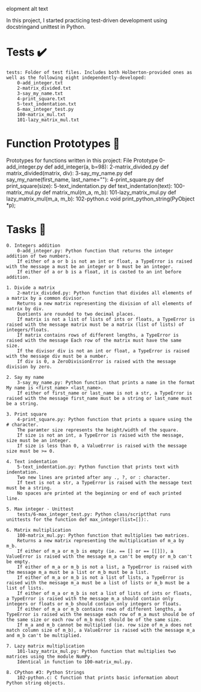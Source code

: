 elopment alt text

In this project, I started practicing test-driven development using docstringand unittest in Python.
# Tests ✔️

    tests: Folder of test files. Includes both Holberton-provided ones as well as the following eight independently-developed:
        0-add_integer.txt
        2-matrix_divided.txt
        3-say_my_name.txt
        4-print_square.txt
        5-text_indentation.txt
        6-max_integer_test.py
        100-matrix_mul.txt
        101-lazy_matrix_mul.txt

# Function Prototypes 💾

Prototypes for functions written in this project:
File 	Prototype
0-add_integer.py 	def add_integer(a, b=98):
2-matrix_divided.py 	def matrix_divided(matrix, div):
3-say_my_name.py 	def say_my_name(first_name, last_name=""):
4-print_square.py 	def print_square(size):
5-text_indentation.py 	def text_indentation(text):
100-matrix_mul.py 	def matrix_mul(m_a, m_b):
101-lazy_matrix_mul.py 	def lazy_matrix_mul(m_a, m_b):
102-python.c 	void print_python_string(PyObject *p);

# Tasks 📃

    0. Integers addition
        0-add_integer.py: Python function that returns the integer addition of two numbers.
        If either of a or b is not an int or float, a TypeError is raised with the message a must be an integer or b must be an integer.
        If either of a or b is a float, it is casted to an int before addition.

    1. Divide a matrix
        2-matrix_divided.py: Python function that divides all elements of a matrix by a common divisor.
        Returns a new matrix representing the division of all elements of matrix by div.
        Quotients are rounded to two decimal places.
        If matrix is not a list of lists of ints or floats, a TypeError is raised with the message matrix must be a matrix (list of lists) of integers/floats.
        If matrix contains rows of different lengths, a TypeError is raised with the message Each row of the matrix must have the same size.
        If the divisor div is not an int or float, a TypeError is raised with the message div must be a number.
        If div is 0, a ZeroDivisionError is raised with the message division by zero.

    2. Say my name
        3-say_my_name.py: Python function that prints a name in the format My name is <first_name> <last_name>.
        If either of first_name or last_name is not a str, a TypeError is raised with the message first_name must be a string or last_name must be a string.

    3. Print square
        4-print_square.py: Python function that prints a square using the # character.
        The paramter size represents the height/width of the square.
        If size is not an int, a TypeError is raised with the message, size must be an integer.
        If size is less than 0, a ValueError is raised with the message size must be >= 0.

    4. Text indentation
        5-text_indentation.py: Python function that prints text with indentation.
        Two new lines are printed after any ., ?, or : character.
        If text is not a str, a TypeError is raised with the message text must be a string.
        No spaces are printed at the beginning or end of each printed line.

    5. Max integer - Unittest
        tests/6-max_integer_test.py: Python class/scriptthat runs unittests for the function def max_integer(list=[]):.

    6. Matrix multiplication
        100-matrix_mul.py: Python function that multiplies two matrices.
        Returns a new matrix representing the multiplication of m_a by m_b.
        If either of m_a or m_b is empty (ie. == [] or == [[]]), a ValueError is raised with the message m_a can't be empty or m_b can't be empty.
        If either of m_a or m_b is not a list, a TypeError is raised with the message m_a must be a list or m_b must be a list.
        If either of m_a or m_b is not a list of lists, a TypeError is raised with the message m_a must be a list of lists or m_b must be a list of lists.
        If either of m_a or m_b is not a list of lists of ints or floats, a TypeError is raised with the message m_a should contain only integers or floats or m_b should contain only integers or floats.
        If either of m_a or m_b contains rows of different lengths, a TypeError is raised with the message each row of m_a must should be of the same size or each row of m_b must should be of the same size.
        If m_a and m_b cannot be multiplied (ie. row size of m_a does not match column size of m_b), a ValueError is raised with the message m_a and m_b can't be multiplied.

    7. Lazy matrix multiplication
        101-lazy_matrix_mul.py: Python function that multiplies two matrices using the module NumPy.
        Identical in function to 100-matrix_mul.py.

    8. CPython #3: Python Strings
        102-python.c: C function that prints basic information about Python string objects.

